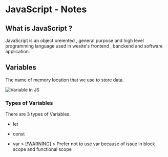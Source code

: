 # JavaScript - Notes 

## What is JavaScript ?

JavaScript is an object oreiented , general purpose and high level programming language used in wesite's frontend , banckend and software application.

## Variables
 The name of memory location that we use to store data.
 
![Variable in JS](https://github.com/user-attachments/assets/0fe3b1b5-718e-4196-8be1-bbff8c1f63ab)

### Types of Variables

There are 3 types of Variables.

- let

- const

- var >  [!WARNING] > Prefer not to use var because of issue in block scope and functional scope



